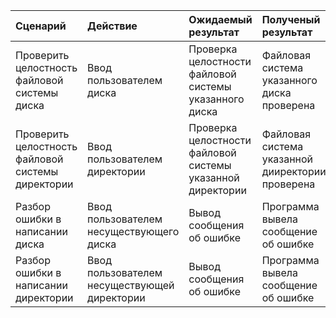 |Сценарий|Действие|Ожидаемый результат|Полученый результат|Прохождение теста|
|:---|:---|:---|:---|:---|
|Проверить целостность файловой системы диска|Ввод пользователем диска|Проверка целостности файловой системы указанного диска|Файловая система указанного диска проверена|+ |
|Проверить целостность файловой системы директории|Ввод пользователем директории|Проверка целостности файловой системы указанной директории|Файловая система указанной дииректории проверена| +|
|Разбор ошибки в написании диска|Ввод пользователем несуществующего диска|Вывод сообщения об ошибке|Программа вывела сообщение об ошибке| +|
|Разбор ошибки в написании директории|Ввод пользователем несуществующей директории|Вывод сообщения об ошибке|Программа вывела сообщение об ошибке| +|